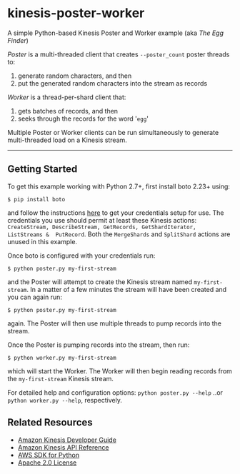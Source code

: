 kinesis-poster-worker
=====================

A simple Python-based Kinesis Poster and Worker example (aka _The Egg Finder_)

_Poster_ is a multi-threaded client that creates ```--poster_count``` poster 
threads to: 
 1. generate random characters, and then
 2. put the generated random characters into the stream as records

_Worker_ is a thread-per-shard client that:  
 1. gets batches of records, and then
 2. seeks through the records for the word '```egg```'

Multiple Poster or Worker clients can be run simultaneously to generate 
multi-threaded load on a Kinesis stream. 
* * *
Getting Started
---------------
To get this example working with Python 2.7+, first install boto 2.23+ using: 
````
$ pip install boto
````
and follow the instructions [here](http://docs.pythonboto.org/en/latest/getting_started.html#configuring-boto-credentials) to get your credentials setup for use. The credentials you use should permit at least these Kinesis actions: ``` CreateStream, DescribeStream, GetRecords, GetShardIterator, ListStreams & 
PutRecord```. Both the ```MergeShards``` and ```SplitShard``` actions are 
unused in this example.

Once boto is configured with your credentials run: 
````
$ python poster.py my-first-stream
```` 
and the Poster will attempt to create the Kinesis stream named 
```my-first-stream```. In a matter of a few minutes the stream will have been 
created and you can again run: 
````
$ python poster.py my-first-stream
````
again. The Poster will then use multiple threads to pump records into the stream.

Once the Poster is pumping records into the stream, then run: 
````
$ python worker.py my-first-stream
```` 
which will start the Worker. The Worker will then begin reading records from 
the ```my-first-stream``` Kinesis stream.

For detailed help and configuration options:
```python poster.py --help``` ..or  ```python worker.py --help```, respectively.

Related Resources
-----------------
* [Amazon Kinesis Developer Guide](http://docs.aws.amazon.com/kinesis/latest/dev/introduction.html)  
* [Amazon Kinesis API Reference](http://docs.aws.amazon.com/kinesis/latest/APIReference/Welcome.html)
* [AWS SDK for Python](http://aws.amazon.com/sdkforpython)
* [Apache 2.0 License](http://aws.amazon.com/apache2.0)
